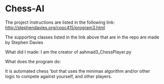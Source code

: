 # Chess-AI

The project instructions are listed in the following link:
http://stephendavies.org/cpsc415/program3.html

The supporting classes listed in the link above that are in the repo are made by Stephen Davies

What did I made:
I am the creator of aahmad3_ChessPlayer.py

What does the program do:

It is automated chess 'bot that uses the minimax algorithm and/or other logic to compete against yourself, and other players.
